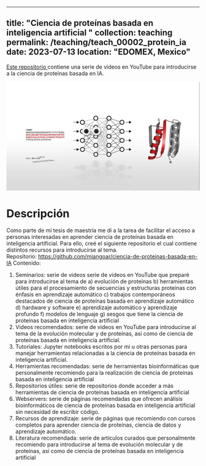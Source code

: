 
---
title: "Ciencia de proteínas basada en inteligencia artificial "
collection: teaching
permalink: /teaching/teach_00002_protein_ia
date: 2023-07-13
location: "EDOMEX, Mexico"
---

<a href="https://github.com/miangoar/ciencia-de-proteinas-basada-en-IA
">Este repositorio </a> contiene una serie de videos en YouTube para introducirse a la ciencia de proteínas basada en IA.  

![webinar](/images/gama_protein_ia.png)

Descripción
======
Como parte de mi tesis de maestría me di a la tarea de facilitar el acceso a personas interesadas en aprender ciencia de proteínas basada en inteligencia artificial. Para ello, creé el siguiente repositorio el cual contiene distintos recursos para introducirse al tema.  
Repositorio: https://github.com/miangoar/ciencia-de-proteinas-basada-en-IA
Contenido: 
1.	Seminarios: serie de videos serie de videos en YouTube que preparé para introducirse al tema de 
a)	evolución de proteínas
b)	herramientas útiles para el procesamiento de secuencias y estructuras proteínas con énfasis en aprendizaje automático
c)	trabajos contemporáneos destacados de ciencia de proteínas basada en aprendizaje automático
d)	hardware y software
e)	aprendizaje automático y aprendizaje profundo
f)	modelos de lenguaje
g)	sesgos que tiene la ciencia de proteínas basada en inteligencia artificial
2.	Videos recomendados: serie de videos en YouTube para introducirse al tema de la evolución molecular y de proteínas, así como de ciencia de proteínas basada en inteligencia artificial.
3.	Tutoriales: Jupyter notebooks escritos por mi u otras personas para manejar herramientas relacionadas a la ciencia de proteínas basada en inteligencia artificial.  
4.	Herramientas recomendadas:  serie de herramientas bioinformáticas que personalmente recomiendo para la realización de ciencia de proteínas basada en inteligencia artificial
5.	Repositorios útiles: serie de repositorios donde acceder a más herramientas de ciencia de proteínas basada en inteligencia artificial
6.	Webservers: serie de páginas recomendadas que ofrecen análisis bioinformáticos de ciencia de proteínas basada en inteligencia artificial sin necesidad de escribir código. 
7.	Recursos de aprendizaje: serie de páginas que recomiendo con cursos completos para aprender ciencia de proteínas, ciencia de datos y aprendizaje automático. 
8.	Literatura recomendada: serie de artículos curados que personalmente recomiendo para introducirse al tema de evolución molecular y de proteínas, así como de ciencia de proteínas basada en inteligencia artificial
